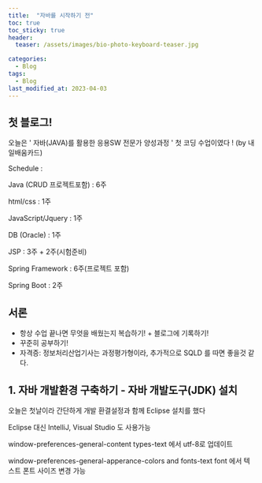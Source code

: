 ```yaml
---
title:  "자바를 시작하기 전"
toc: true
toc_sticky: true
header:
  teaser: /assets/images/bio-photo-keyboard-teaser.jpg

categories:
  - Blog
tags:
  - Blog
last_modified_at: 2023-04-03
---
```



## 첫 블로그!

오늘은 ' 자바(JAVA)를 활용한 응용SW 전문가 양성과정 ' 첫 코딩 수업이였다 ! (by 내일배움카드)

Schedule :

Java (CRUD 프로젝트포함)  : 6주

html/css : 1주

JavaScript/Jquery : 1주

DB (Oracle) : 1주

JSP : 3주 + 2주(시험준비)

Spring Framework : 6주(프로젝트 포함)

Spring Boot : 2주 


## 서론
- 항상 수업 끝나면 무엇을 배웠는지 복습하기! + 블로그에 기록하기! 
- 꾸준히 공부하기!
- 자격증: 정보처리산업기사는 과정평가형이라, 추가적으로 SQLD 를 따면 좋을것 같다.


## 1. 자바 개발환경 구축하기 - 자바 개발도구(JDK) 설치
오늘은 첫날이라 간단하게 개발 환결설정과 함께 Eclipse 설치를 했다

Eclipse 대신 IntelliJ, Visual Studio 도 사용가능

window-preferences-general-content types-text 에서 utf-8로 업데이트

window-preferences-general-apperance-colors and fonts-text font 에서 텍스트 폰트 사이즈 변경 가능



